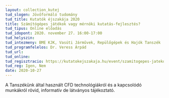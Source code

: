```yaml
---
layout: collection_kutej
tud_slogen: Jövőformáló tudomány
tud_title: Kutatók éjszakája 2020
title: Számítógépes játékok vagy mérnöki kutatás-fejlesztés?
tud_tipus: Online előadás
tud_idopont: 2020. november 27. 16:00-17:00
tud_helyszin:
tud_intezmeny: BME KJK, Vasúti Járművek, Repülőgépek és Hajók Tanszék
tud_programfelelos: Dr. Veress Árpád
tud_url:
tud_online:
tud_regisztracio: https://kutatokejszakaja.hu/event/szamitogepes-jatekok-vagy-mernoki-kutatas-fejlesztes
tud_reg: Igen, Nem
date: 2020-10-27
---
```


A Tanszékünk által használt CFD technológiákról és a kapcsolódó munkákról rövid, informatív de látványos tájékoztató.
